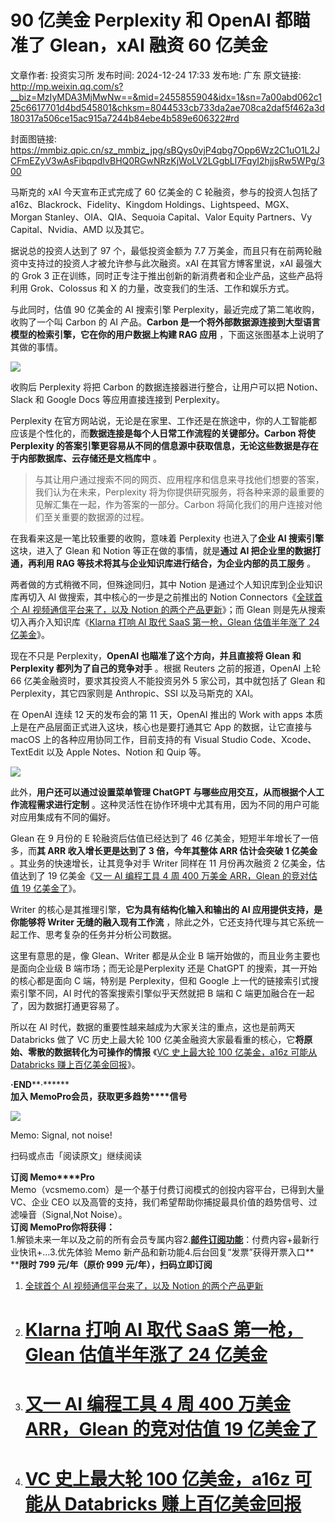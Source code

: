 # 90 亿美金 Perplexity 和 OpenAI 都瞄准了 Glean，xAI 融资 60 亿美金

文章作者: 投资实习所
发布时间: 2024-12-24 17:33
发布地: 广东
原文链接: http://mp.weixin.qq.com/s?__biz=MzIyMDA3MjMwNw==&mid=2455855904&idx=1&sn=7a00abd062c125c6617701d4bd545801&chksm=8044533cb733da2ae708ca2daf5f462a3d180317a506ce15ac915a7244b84ebe4b589e606322#rd

封面图链接: https://mmbiz.qpic.cn/sz_mmbiz_jpg/sBQys0vjP4qbg7Opp6Wz2C1uO1L2JCFmEZyV3wAsFibqpdIvBHQ0RGwNRzKjWoLV2LGgbLl7FqyI2hjjsRw5WPg/300

马斯克的 xAI 今天宣布正式完成了 60 亿美金的 C 轮融资，参与的投资人包括了 a16z、Blackrock、Fidelity、Kingdom
Holdings、Lightspeed、MGX、Morgan Stanley、OIA、QIA、Sequoia Capital、Valor Equity
Partners、Vy Capital、Nvidia、AMD 以及其它。

据说总的投资人达到了 97 个，最低投资金额为 7.7 万美金，而且只有在前两轮融资中支持过的投资人才被允许参与此次融资。xAI 在其官方博客里说，xAI
最强大的 Grok 3 正在训练，同时正专注于推出创新的新消费者和企业产品，这些产品将利用 Grok、Colossus 和 X
的力量，改变我们的生活、工作和娱乐方式。

与此同时，估值 90 亿美金的 AI 搜索引擎 Perplexity，最近完成了第二笔收购，收购了一个叫 Carbon 的 AI 产品。**Carbon
是一个将外部数据源连接到大型语言模型的检索引擎，它在你的用户数据上构建 RAG 应用** ，下面这张图基本上说明了其做的事情。

![](https://mmbiz.qpic.cn/sz_mmbiz_png/sBQys0vjP4qbg7Opp6Wz2C1uO1L2JCFmXVkrcKKRS1rI7fRBDFohVDattBbhnQickgb6E9NLhWhMqqkfbXia1Sgg/640?wx_fmt=png&from=appmsg)

收购后 Perplexity 将把 Carbon 的数据连接器进行整合，让用户可以把 Notion、Slack 和 Google Docs 等应用直接连接到
Perplexity。

Perplexity 在官方网站说，无论是在家里、工作还是在旅途中，你的人工智能都应该是个性化的，而**数据连接是每个人日常工作流程的关键部分。Carbon
将使 Perplexity 的答案引擎更容易从不同的信息源中获取信息，无论这些数据是存在于内部数据库、云存储还是文档库中** 。

> 与其让用户通过搜索不同的网页、应用程序和信息来寻找他们想要的答案，我们认为在未来，Perplexity
> 将为你提供研究服务，将各种来源的最重要的见解汇集在一起，作为答案的一部分。Carbon 将简化我们的用户连接对他们至关重要的数据源的过程。

在我看来这是一笔比较重要的收购，意味着 Perplexity 也进入了**企业 AI 搜索引擎** 这块，进入了 Glean 和 Notion
等正在做的事情，就是**通过 AI 把企业里的数据打通，再利用 RAG 等技术将其与企业知识库进行结合，为企业内部的员工服务** 。

两者做的方式稍微不同，但殊途同归，其中 Notion 是通过个人知识库到企业知识库再切入 AI 做搜索，其中核心的一步是之前推出的 Notion
Connectors《[全球首个 AI 视频通信平台来了，以及 Notion
的两个产品更新](https://mp.weixin.qq.com/s?__biz=MzIyMDA3MjMwNw==&mid=2455854265&idx=1&sn=71643dffcd44f150c0968138622c3167&scene=21#wechat_redirect)》；而
Glean 则是先从搜索切入再介入知识库《[Klarna 打响 AI 取代 SaaS 第一枪，Glean 估值半年涨了 24
亿美金](https://mp.weixin.qq.com/s?__biz=MzIyMDA3MjMwNw==&mid=2455854960&idx=1&sn=255d36f5a1984d49f1e2df56af198b40&scene=21#wechat_redirect)》。

现在不只是 Perplexity，**OpenAI 也瞄准了这个方向，并且直接将 Glean 和 Perplexity 都列为了自己的竞争对手** 。根据
Reuters 之前的报道，OpenAI 上轮 66 亿美金融资时，要求其投资人不能投资另外 5 家公司，其中就包括了 Glean 和
Perplexity，其它四家则是 Anthropic、SSI 以及马斯克的 XAI。

在 OpenAI 连续 12 天的发布会的第 11 天，OpenAI 推出的 Work with apps
本质上是在产品层面正式进入这块，核心也是要打通其它 App 的数据，让它直接与 macOS 上的各种应用协同工作，目前支持的有 Visual Studio
Code、Xcode、TextEdit 以及 Apple Notes、Notion 和 Quip 等。

![](https://mmbiz.qpic.cn/sz_mmbiz_jpg/sBQys0vjP4qbg7Opp6Wz2C1uO1L2JCFmoy4s2tlN96hzn48sic2qYcGd8BGPFAICoYFQ6P7ZNC9CyGTYiacIktiaA/640?wx_fmt=jpeg&from=appmsg)

此外，**用户还可以通过设置菜单管理 ChatGPT 与哪些应用交互，从而根据个人工作流程需求进行定制**
。这种灵活性在协作环境中尤其有用，因为不同的用户可能对应用集成有不同的偏好。

Glean 在 9 月份的 E 轮融资后估值已经达到了 46 亿美金，短短半年增长了一倍多，而**其 ARR 收入增长更是达到了 3 倍，今年其整体 ARR
估计会突破 1 亿美金** 。其业务的快速增长，让其竞争对手 Writer 同样在 11 月份再次融资 2 亿美金，估值达到了 19 亿美金《[又一 AI
编程工具 4 周 400 万美金 ARR，Glean 的竞对估值 19
亿美金了](https://mp.weixin.qq.com/s?__biz=MzIyMDA3MjMwNw==&mid=2455855368&idx=1&sn=271bd9bebbb46c837c2d7d72adff13e1&scene=21#wechat_redirect)》。

Writer 的核心是其推理引擎，**它为具有结构化输入和输出的 AI 应用提供支持，是你能够将 Writer 无缝的融入现有工作流**
，除此之外，它还支持代理与其它系统一起工作、思考复杂的任务并分析公司数据。

这里有意思的是，像 Glean、Writer 都是从企业 B 端开始做的，而且业务主要也是面向企业级 B 端市场；而无论是Perplexity 还是
ChatGPT 的搜索，其一开始的核心都是面向 C 端，特别是 Perplexity，但和 Google 上一代的链接索引式搜索引擎不同，AI
时代的答案搜索引擎似乎天然就把 B 端和 C 端更加融合在一起了，因为数据打通更容易了。

所以在 AI 时代，数据的重要性越来越成为大家关注的重点，这也是前两天 Databricks 做了 VC 历史上最大轮 100
亿美金融资大家最看重的核心，它**将原始、零散的数据转化为可操作的情报** 《[VC 史上最大轮 100 亿美金，a16z 可能从 Databricks
赚上百亿美金回报](https://mp.weixin.qq.com/s?__biz=MzIyMDA3MjMwNw==&mid=2455855869&idx=1&sn=4ced8947dbb6fa397c0212add2158591&scene=21#wechat_redirect)》。

**·END****·******  
**加入 Memo****Pro****会员，获取更多趋势****信号**  
  
![](https://mmbiz.qpic.cn/sz_mmbiz_png/sBQys0vjP4qbg7Opp6Wz2C1uO1L2JCFmKvObJB7TbAg7MMRygsic0ayYreQSicCERBXKC1Yfic2bJyX9ALffXJpPQ/640?wx_fmt=png&from=appmsg)  

Memo: Signal, not noise!

扫码或点击「阅读原文」继续阅读

**订阅 Memo****Pro**  
Memo（vcsmemo.com）是一个基于付费订阅模式的创投内容平台，已得到大量 VC、企业 CEO
以及高管的支持，我们希望帮助你捕捉最具价值的趋势信号、过滤噪音（Signal,Not Noise）。  
**订阅 Memo****Pro****你将获得：**  
1.解锁未来一年以及之前的所有会员专属内容2.[**邮件订阅功能**](https://mp.weixin.qq.com/s?__biz=MzIyMDA3MjMwNw==&mid=2455853781&idx=1&sn=b6f8e3ddc87e9531f3f8c3e9cd98bd9f&scene=21#wechat_redirect)：付费内容+最新行业快讯+...3.优先体验
Memo 新产品和新功能4.后台回复“发票”获得开票入口**  
****限时 799 元/年（原价 999 元/年），扫码立即订阅**

  1. [ 全球首个 AI 视频通信平台来了，以及 Notion 的两个产品更新](https://mp.weixin.qq.com/s?__biz=MzIyMDA3MjMwNw==&mid=2455854265&idx=1&sn=71643dffcd44f150c0968138622c3167&scene=21#wechat_redirect)

  2. # [Klarna 打响 AI 取代 SaaS 第一枪，Glean 估值半年涨了 24 亿美金](https://mp.weixin.qq.com/s?__biz=MzIyMDA3MjMwNw==&mid=2455854960&idx=1&sn=255d36f5a1984d49f1e2df56af198b40&scene=21#wechat_redirect)

  3. # [又一 AI 编程工具 4 周 400 万美金 ARR，Glean 的竞对估值 19 亿美金了](https://mp.weixin.qq.com/s?__biz=MzIyMDA3MjMwNw==&mid=2455855368&idx=1&sn=271bd9bebbb46c837c2d7d72adff13e1&scene=21#wechat_redirect)

  4. # [VC 史上最大轮 100 亿美金，a16z 可能从 Databricks 赚上百亿美金回报](https://mp.weixin.qq.com/s?__biz=MzIyMDA3MjMwNw==&mid=2455855869&idx=1&sn=4ced8947dbb6fa397c0212add2158591&scene=21#wechat_redirect)

